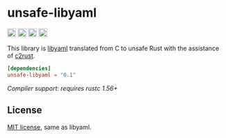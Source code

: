 unsafe-libyaml
==============

[<img alt="github" src="https://img.shields.io/badge/github-dtolnay/unsafe--libyaml-8da0cb?style=for-the-badge&labelColor=555555&logo=github" height="20">](https://github.com/dtolnay/unsafe-libyaml)
[<img alt="crates.io" src="https://img.shields.io/crates/v/unsafe-libyaml.svg?style=for-the-badge&color=fc8d62&logo=rust" height="20">](https://crates.io/crates/unsafe-libyaml)
[<img alt="docs.rs" src="https://img.shields.io/badge/docs.rs-unsafe--libyaml-66c2a5?style=for-the-badge&labelColor=555555&logo=docs.rs" height="20">](https://docs.rs/unsafe-libyaml)
[<img alt="build status" src="https://img.shields.io/github/workflow/status/dtolnay/unsafe-libyaml/CI/master?style=for-the-badge" height="20">](https://github.com/dtolnay/unsafe-libyaml/actions?query=branch%3Amaster)

This library is [libyaml] translated from C to unsafe Rust with the assistance
of [c2rust].

[libyaml]: https://github.com/yaml/libyaml/tree/2c891fc7a770e8ba2fec34fc6b545c672beb37e6
[c2rust]: https://github.com/immunant/c2rust

```toml
[dependencies]
unsafe-libyaml = "0.1"
```

*Compiler support: requires rustc 1.56+*

## License

<a href="LICENSE-MIT">MIT license</a>, same as libyaml.
